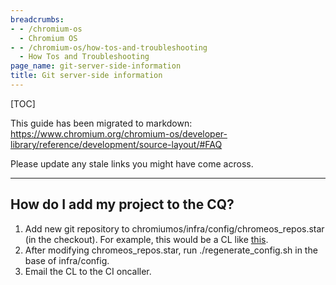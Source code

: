 ```yaml
---
breadcrumbs:
- - /chromium-os
  - Chromium OS
- - /chromium-os/how-tos-and-troubleshooting
  - How Tos and Troubleshooting
page_name: git-server-side-information
title: Git server-side information
---
```


[TOC]

This guide has been migrated to markdown:
<https://www.chromium.org/chromium-os/developer-library/reference/development/source-layout/#FAQ>

Please update any stale links you might have come across.

---

## How do I add my project to the CQ?

1.  Add new git repository to
            chromiumos/infra/config/chromeos_repos.star (in the checkout). For
            example, this would be a CL like
            [this](https://chrome-internal-review.googlesource.com/c/chromeos/infra/config/+/1367369/).
2.  After modifying chromeos_repos.star, run ./regenerate_config.sh in
            the base of infra/config.
3.  Email the CL to the CI oncaller.
